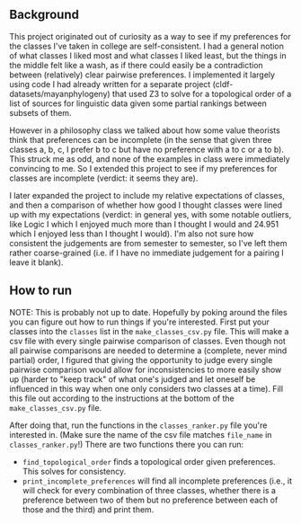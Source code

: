 ## Background
This project originated out of curiosity as a way to see if my preferences for the classes I've taken in college are self-consistent. I had a general notion of what classes I liked most and what classes I liked least, but the things in the middle felt like a wash, as if there could easily be a contradiction between (relatively) clear pairwise preferences. I implemented it largely using code I had already written for a separate project (cldf-datasets/mayanphylogeny) that used Z3 to solve for a topological order of a list of sources for linguistic data given some partial rankings between subsets of them. 

However in a philosophy class we talked about how some value theorists think that preferences can be incomplete (in the sense that given three classes a, b, c, I prefer b to c but have no preference with a to c or a to b). This struck me as odd, and none of the examples in class were immediately convincing to me. So I extended this project to see if my preferences for classes are incomplete (verdict: it seems they are). 

I later expanded the project to include my relative expectations of classes, and then a comparison of whether how good I thought classes were lined up with my expectations (verdict: in general yes, with some notable outliers, like Logic I which I enjoyed much more than I thought I would and 24.951 which I enjoyed less than I thought I would). I'm also not sure how consistent the judgements are from semester to semester, so I've left them rather coarse-grained (i.e. if I have no immediate judgement for a pairing I leave it blank). 

## How to run
NOTE: This is probably not up to date. Hopefully by poking around the files you can figure out how to run things if you're interested. 
First put your classes into the `classes` list in the `make_classes_csv.py` file. This will make a csv file with every single pairwise comparison of classes. Even though not all pairwise comparisons are needed to determine a (complete, never mind partial) order, I figured that giving the opportunity to judge every single pairwise comparison would allow for inconsistencies to more easily show up (harder to "keep track" of what one's judged and let oneself be influenced in this way when one only considers two classes at a time). Fill this file out according to the instructions at the bottom of the `make_classes_csv.py` file. 

After doing that, run the functions in the `classes_ranker.py` file you're interested in. (Make sure the name of the csv file matches `file_name` in `classes_ranker.py`!) There are two functions there you can run: 
- `find_topological_order` finds a topological order given preferences. This solves for consistency.
- `print_incomplete_preferences` will find all incomplete preferences (i.e., it will check for every combination of three classes, whether there is a preference between two of them but no preference between each of those and the third) and print them. 
